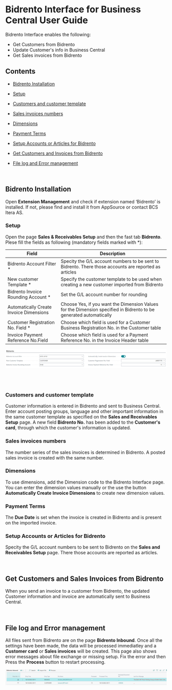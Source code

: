 # Bidrento Interface for Business Central User Guide

Bidrento Interface enables the following:
- Get Customers from Bidrento
- Update Customer's info in Business Central
- Get Sales invoices from Bidrento


## Contents
- [Bidrento Installation](#bidrento-installation)
- [Setup](#setup)
- [Customers and customer template](#customers-and-customer-template) 
- [Sales invoices numbers](#sales-invoices-numbers)
- [Dimensions](#dimensions)
- [Payment Terms](#payment-terms)
- [Setup Accounts or Articles for Bidrento](#setup-Accounts-or-Articles-for-Bidrento) 
- [Get Customers and Invoices from Bidrento](#Ge-Customers-and-Sales-Invoices-from-Bidrento) 
- [File log and Error management](#File-log-and-Error-management)
   
  
  <br/>
  

## Bidrento Installation
Open **Extension Management** and check if extension named ‘Bidrento’ is installed. If not, please find and install it from AppSource or contact BCS Itera AS.


### Setup

Open the page **Sales & Receivables Setup** and then the fast tab **Bidrento**. Plese fill the fields as following (mandatory fields marked with *):

|Field|Description|
|---|---|
|Bidrento Account Filter *|Specity the G/L account numbers to be sent to Bidrento. There those accounts are reported as articles| 
|New customer Template *|Specify the customer template to be used when creating a new customer imported from Bidrento| 
|Bidrento Invoice Rounding Account *|Set the G/L account number for rounding|
|Automatically Create Invoice Dimensions |Choose Yes, if you want the Dimension Values for the Dimension specified in Bidrento to be generated automatically|
|Customer Registration No. Field  *|Choose which field is used for a Customer Business Registration No. in the Customer table|
|Invoice Payment Reference No.Field |Choose which field is used for a Payment Reference No. in the Invoice Header table|

![SetupPage](SetupPage.PNG)

  <br/>
 

 <br/>

### Customers and customer template
Customer information is entered in Bidrento and sent to Business Central. Enter account posting groups, language and other important information in the same customer template as specified on the **Sales and Receivables Setup** page. 
A new field **Bidrento No.** has been added to the **Customer's card**, through which the customer's information is updated.



### Sales invoices numbers
The number series of the sales invoices is determined in Bidrento. A posted sales invoice is created with the same number. 


### Dimensions
To use dimensions, add the Dimension code to the Bidrento Interface page.  
You can enter the dimension values manually or the use the button **Automatically Create Invoice Dimensions** to create new dimension values. 



### Payment Terms 
The **Due Date** is set when the invoice is created in Bidrento and is present on the imported invoice.


### Setup Accounts or Articles for Bidrento
Specity the G/L account numbers to be sent to Bidrento on the **Sales and Receivables Setup** page. There those accounts are reported as articles.

 <br/>
 

## Get Customers and Sales Invoices from Bidrento

When you send an invoice to a customer from Bidrento, the updated Customer information and invoice are automatically sent to Business Central.


 <br/>


## File log and Error management
All files sent from Bidrento are on the page **Bidrento Inbound**.
Once all the settings have been made, the data will be processed immediatley and a **Customer card** or **Sales invoices** will be created.
This page also shows error messages about file exchange or missing setup. Fix the error and then Press the **Process** button to restart processing.

![BidrentoInbound](BidrentoInbound.PNG)


<br/>









